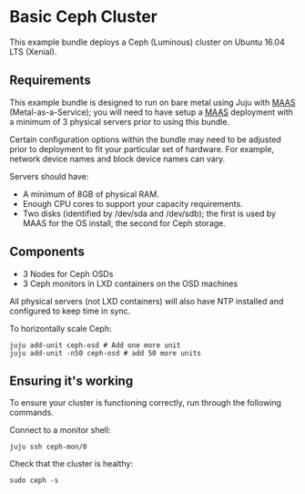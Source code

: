 # Basic Ceph Cluster

This example bundle deploys a Ceph (Luminous) cluster on Ubuntu 16.04 LTS (Xenial).

## Requirements

This example bundle is designed to run on bare metal using Juju with [MAAS][] (Metal-as-a-Service); you will need to have setup a [MAAS][] deployment with a minimum of 3 physical servers prior to using this bundle.

Certain configuration options within the bundle may need to be adjusted prior to deployment to fit your particular set of hardware. For example, network device names and block device names can vary.

Servers should have:

 - A minimum of 8GB of physical RAM.
 - Enough CPU cores to support your capacity requirements.
 - Two disks (identified by /dev/sda and /dev/sdb); the first is used by MAAS for the OS install, the second for Ceph storage.

## Components
 - 3 Nodes for Ceph OSDs
 - 3 Ceph monitors in LXD containers on the OSD machines

All physical servers (not LXD containers) will also have NTP installed and configured to keep time in sync.

To horizontally scale Ceph:

    juju add-unit ceph-osd # Add one more unit
    juju add-unit -n50 ceph-osd # add 50 more units

## Ensuring it's working

To ensure your cluster is functioning correctly, run through the following commands.

Connect to a monitor shell:

    juju ssh ceph-mon/0

Check that the cluster is healthy:

    sudo ceph -s

[MAAS]: http://maas.ubuntu.com/docs
